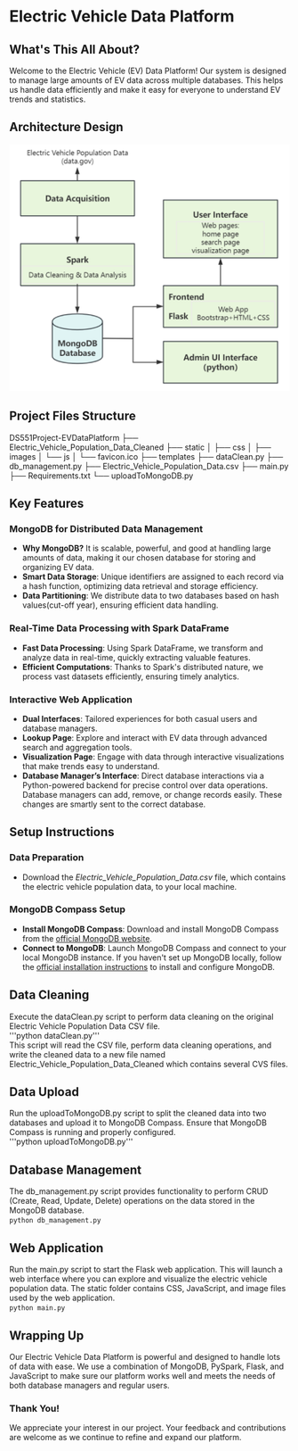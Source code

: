 # Electric Vehicle Data Platform

## What's This All About?

Welcome to the Electric Vehicle (EV) Data Platform! Our system is designed to manage large amounts of EV data across multiple databases. This helps us handle data efficiently and make it easy for everyone to understand EV trends and statistics.

## Architecture Design

![Architecture Design](static/images/design.png)

## Project Files Structure
DS551Project-EVDataPlatform
├── Electric_Vehicle_Population_Data_Cleaned
├── static
│   ├── css
│   ├── images
│   └── js
│       └── favicon.ico
├── templates
├── dataClean.py
├── db_management.py
├── Electric_Vehicle_Population_Data.csv
├── main.py
├── Requirements.txt
└── uploadToMongoDB.py


## Key Features

### MongoDB for Distributed Data Management

- **Why MongoDB?** It is scalable, powerful, and good at handling large amounts of data, making it our chosen database for storing and organizing EV data.
- **Smart Data Storage**: Unique identifiers are assigned to each record via a hash function, optimizing data retrieval and storage efficiency.
- **Data Partitioning**: We distribute data to two databases based on hash values(cut-off year), ensuring efficient data handling.

### Real-Time Data Processing with Spark DataFrame

- **Fast Data Processing**: Using Spark DataFrame, we transform and analyze data in real-time, quickly extracting valuable features.
- **Efficient Computations**: Thanks to Spark's distributed nature, we process vast datasets efficiently, ensuring timely analytics.

### Interactive Web Application

- **Dual Interfaces**: Tailored experiences for both casual users and database managers.
- **Lookup Page**: Explore and interact with EV data through advanced search and aggregation tools.
- **Visualization Page**: Engage with data through interactive visualizations that make trends easy to understand.
- **Database Manager’s Interface**: Direct database interactions via a Python-powered backend for precise control over data operations. Database managers can add, remove, or change records easily. These changes are smartly sent to the correct database.

## Setup Instructions
### Data Preparation
- Download the _Electric_Vehicle_Population_Data.csv_ file, which contains the electric vehicle population data, to your local machine.

### MongoDB Compass Setup
- **Install MongoDB Compass**: Download and install MongoDB Compass from the [official MongoDB website](https://www.mongodb.com/try/download/shell).
- **Connect to MongoDB**: Launch MongoDB Compass and connect to your local MongoDB instance. If you haven't set up MongoDB locally, follow the [official installation instructions](https://www.mongodb.com/docs/manual/administration/install-community/) to install and configure MongoDB.

## Data Cleaning
Execute the dataClean.py script to perform data cleaning on the original Electric Vehicle Population Data CSV file.<br>
'''python dataClean.py'''<br>
This script will read the CSV file, perform data cleaning operations, and write the cleaned data to a new file named Electric_Vehicle_Population_Data_Cleaned which contains several CVS files.

## Data Upload
Run the uploadToMongoDB.py script to split the cleaned data into two databases and upload it to MongoDB Compass. Ensure that MongoDB Compass is running and properly configured.<br>
'''python uploadToMongoDB.py'''

## Database Management
The db_management.py script provides functionality to perform CRUD (Create, Read, Update, Delete) operations on the data stored in the MongoDB database.<br>
`python db_management.py`

## Web Application
Run the main.py script to start the Flask web application. This will launch a web interface where you can explore and visualize the electric vehicle population data.
The static folder contains CSS, JavaScript, and image files used by the web application.<br>
`python main.py`

## Wrapping Up

Our Electric Vehicle Data Platform is powerful and designed to handle lots of data with ease. We use a combination of MongoDB, PySpark, Flask, and JavaScript to make sure our platform works well and meets the needs of both database managers and regular users.

### Thank You!

We appreciate your interest in our project. Your feedback and contributions are welcome as we continue to refine and expand our platform.






